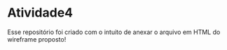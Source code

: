 # Atividade4

Esse repositório foi criado com o intuito de anexar o arquivo em HTML do wireframe proposto!